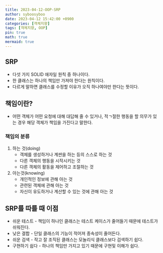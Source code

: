 ```yaml
---
title: 2023-04-12-OOP-SRP
author: syboosyboo
date: 2023-04-12 15:42:00 +0900
categories: [객체지향]
tags: [객체지향, OOP]
pin: true
math: true
mermaid: true
---
```

SRP
---

- 다섯 가지 SOLID 애자일 원칙 중 하나이다.
- 한 클래스는 하나의 책임만 가져야 한다는 원칙이다.
- 다르게 말하면 클래스를 수정할 이유가 오직 하나여야만 한다는 뜻이다.

## 책임이란?

- 어떤 객체가 어떤 요청에 대해 대답해 줄 수 있거나, 적ㄱ절한 행동을 할 의무가 있는 경우 해당 객체가 책임을 가진다고 말한다.

### 책임의 분류

1. 하는 것(doing)
   - 객체를 생성하거나 계싼을 하는 등의 스스로 하는 것
   - 다른 객체의 행동을 시작시키는 것
   - 다른 객체의 활동을 제어하고 조절하는 것
2. 아는것(knowing)
   - 개인적인 정보에 관해 아는 것
   - 관련된 객체에 관해 아는 것
   - 자신이 유도하거나 계산할 수 있는 것에 관해 아는 것

## SRP를 따를 때 이점

- 쉬운 테스트 - 책임이 하나인 클래스는 테스트 케이스가 줄어들기 때문에 테스트가 쉬워진다.
- 낮은 결합 - 단일 클래스의 기능이 적어져 종속성이 줄어든다.
- 쉬운 검색 - 작고 잘 조직된 클래스는 모놀리식 클래스보다 검색하기 쉽다.
- 구현하기 쉽다 - 하나의 책임만 가지고 있기 때문에 구현및 이해가 쉽다.
